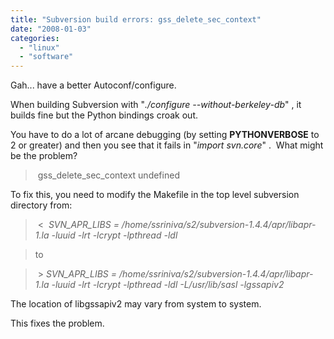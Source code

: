 ```yaml
---
title: "Subversion build errors: gss_delete_sec_context"
date: "2008-01-03"
categories: 
  - "linux"
  - "software"
---
```


Gah... have a better Autoconf/configure.

When building Subversion with "_./configure --without-berkeley-db_" , it builds fine but the Python bindings croak out.

You have to do a lot of arcane debugging (by setting **PYTHONVERBOSE** to 2 or greater) and then you see that it fails in "_import svn.core_" .  What might be the problem?

>  gss\_delete\_sec\_context undefined

To fix this, you need to modify the Makefile in the top level subversion directory from:

>  <  _SVN\_APR\_LIBS = /home/ssriniva/s2/subversion-1.4.4/apr/libapr-1.la -luuid -lrt -lcrypt -lpthread -ldl_

> to

>  > _SVN\_APR\_LIBS = /home/ssriniva/s2/subversion-1.4.4/apr/libapr-1.la -luuid -lrt -lcrypt -lpthread -ldl -L/usr/lib/sasl -lgssapiv2_

The location of libgssapiv2 may vary from system to system.

This fixes the problem.
